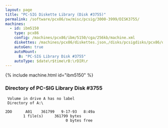 ```yaml
---
layout: page
title: "PC-SIG Diskette Library (Disk #3755)"
permalink: /software/pcx86/sw/misc/pcsig/3000-3999/DISK3755/
machines:
  - id: ibm5150
    type: pcx86
    config: /machines/pcx86/ibm/5150/cga/256kb/machine.xml
    diskettes: /machines/pcx86/diskettes.json,/disks/pcsigdisks/pcx86/diskettes.json
    autoGen: true
    autoMount:
      B: "PC-SIG Library Disk #3755"
    autoType: $date\r$time\rB:\rDIR\r
---
```


{% include machine.html id="ibm5150" %}

### Directory of PC-SIG Library Disk #3755

     Volume in drive A has no label
     Directory of A:\

    2DO      A01    361799   9-17-93   8:49a
            1 file(s)     361799 bytes
                               0 bytes free
